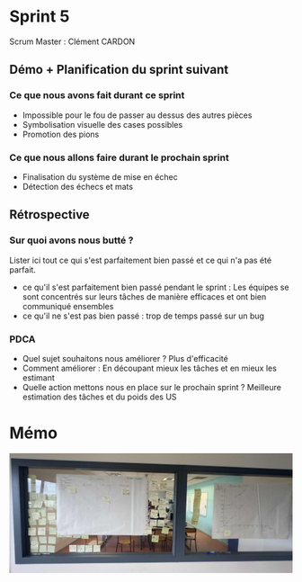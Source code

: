 # Sprint 5

Scrum Master : Clément CARDON

## Démo + Planification du sprint suivant

### Ce que nous avons fait durant ce sprint
- Impossible pour le fou de passer au dessus des autres pièces
- Symbolisation visuelle des cases possibles
- Promotion des pions

### Ce que nous allons faire durant le prochain sprint
- Finalisation du système de mise en échec
- Détection des échecs et mats


## Rétrospective

### Sur quoi avons nous butté ?
Lister ici tout ce qui s'est parfaitement bien passé et ce qui n'a pas été parfait.
* ce qu'il s'est parfaitement bien passé pendant le sprint : Les équipes se sont concentrés sur leurs tâches de manière efficaces et ont bien communiqué ensembles
* ce qu'il ne s'est pas bien passé : trop de temps passé sur un bug

### PDCA
* Quel sujet souhaitons nous améliorer ? Plus d'efficacité
* Comment améliorer : En découpant mieux les tâches et en mieux les estimant
* Quelle action mettons nous en place sur le prochain sprint ? Meilleure estimation des tâches et du poids des US

# Mémo
![radiateur + burnUp](./IMG_sprint_5.jpg)